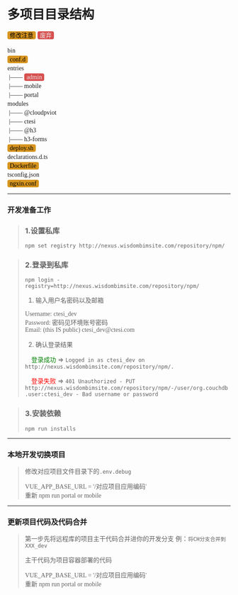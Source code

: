 # 多项目目录结构

<span style="background-color:#d7951f;padding:1pt 4pt;border-radius:3pt;color:black;font-size:10pt">修改注意</span>
<span style="background-color:#d84f4f;padding:1pt 4pt;border-radius:3pt;color:black;font-size:10pt;color:#eae5e5;">
废弃</span>
<pre style="font-family:'Cascadia Code'">
bin<span style="color: rgba(255,255,255,0.26)"> —-- 处理脚本</span>
<span style="background-color:#d7951f;padding:1pt 4pt;border-radius:3pt;color:black;" >conf.d</span><span style="color: rgba(255,255,255,0.26)"> —-- 容器Nginx配置</span> 
entries<span style="color: rgba(255,255,255,0.26)"> —-- 项目文件</span>     
 |—— <span style="background-color:#d84f4f;padding:1pt 4pt;border-radius:3pt;color:#eae5e5;" >admin</span><span style="color: rgba(255,255,255,0.26)"> —-- 后台管理 !废弃! 使用admin独立项目开发</span>   
 |—— mobile<span style="color: rgba(255,255,255,0.26)"> —-- 移动端门户</span>     
 |—— portal<span style="color: rgba(255,255,255,0.26)"> —-- PC端门户</span>     
modules<span style="color: rgba(255,255,255,0.26)"> —-- 本地模块</span> 
 |—— @cloudpviot <span style="color: rgba(255,255,255,0.26)"> —-- 云枢官方模块</span> 
 |—— ctesi <span style="color: rgba(255,255,255,0.26)"> —-- CTESI模块</span>
 |—— @h3 <span style="color: rgba(255,255,255,0.26)"> —-- 云枢官方模块</span> 
 |—— h3-forms<span style="color: rgba(255,255,255,0.26)"> —-- 云枢官方模块</span> 
<span style="background-color:#d7951f;padding:1pt 4pt;border-radius:3pt;color:black;" >deploy.sh</span><span style="color: rgba(255,255,255,0.26)"> —-- 部署脚本</span> 
declarations.d.ts<span style="color: rgba(255,255,255,0.26)"> —-- TypeScript模块声明文件</span>
<span style="background-color:#d7951f;padding:1pt 4pt;border-radius:3pt;color:black;" >Dockerfile</span><span style="color: rgba(255,255,255,0.26)"> —-- DockerImage配置文件</span>
tsconfig.json<span style="color: rgba(255,255,255,0.26)"> —-- Typescript配置文件</span> 
<span style="background-color:#d7951f;padding:1pt 4pt;border-radius:3pt;color:black;" >ngxin.conf</span><span style="color: rgba(255,255,255,0.26)"> —-- 容器Nginx配置</span> 
</pre>


---

### 开发准备工作

> ### 1.设置私库
>`npm set registry http://nexus.wisdombimsite.com/repository/npm/`





> ### 2.登录到私库
>`npm login -registry=http://nexus.wisdombimsite.com/repository/npm/`
>
>1. 输入用户名密码以及邮箱
><pre style="font-family:'Cascadia Code'">
>Username: ctesi_dev
>Password: 密码见环境账号密码
>Email: (this IS public) ctesi_dev@ctesi.com
></pre>
>
>2. 确认登录结果
>
>&emsp;<font color=008000 >登录成功</font> <span>&rArr;</span> `Logged in as ctesi_dev on http://nexus.wisdombimsite.com/repository/npm/.`
>
>&emsp;<font color=FF0000 >登录失败</font> <span>&rArr;</span> `401 Unauthorized - PUT http://nexus.wisdombimsite.com/repository/npm/-/user/org.couchdb.user:ctesi_dev - Bad username or password`

> ### 3.安装依赖
>`npm run installs`
---

### 本地开发切换项目

> 修改对应项目文件目录下的`.env.debug`
> <pre style="font-family:'Cascadia Code'">
> VUE_APP_BASE_URL = '/对应项目应用编码'
> 重新 npm run portal or mobile
> </pre>
---

### 更新项目代码及代码合并

> 第一步先将远程库的项目主干代码合并进你的开发分支 例：`将CH分支合并到XXX_dev`
> <pre style="font-family:'Cascadia Code'">
> 主干代码为项目容器部署的代码
> </pre>
> <pre style="font-family:'Cascadia Code'">
> VUE_APP_BASE_URL = '/对应项目应用编码'
> 重新 npm run portal or mobile
> </pre>